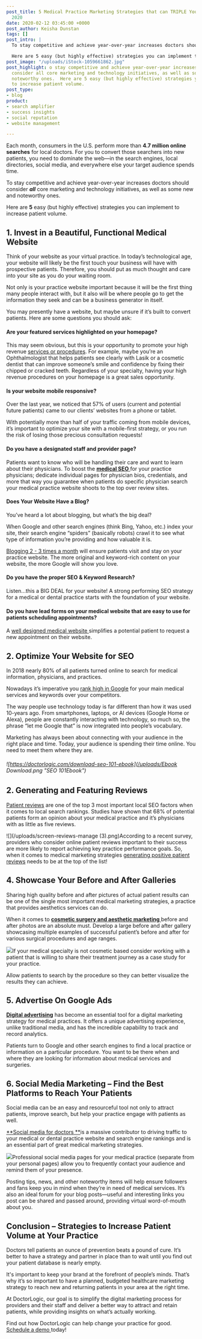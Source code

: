 ```yaml
---
post_title: 5 Medical Practice Marketing Strategies that can TRIPLE Your Leads in
  2020
date: 2020-02-12 03:45:00 +0000
post_author: Keisha Dunstan
tags: []
post_intro: |
  To stay competitive and achieve year-over-year increases doctors should consider all core marketing and technology initiatives, as well as some new and noteworthy ones.

  Here are 5 easy (but highly effective) strategies you can implement to increase patient volume.
post_image: "/uploads/iStock-1059661862.jpg"
post_highlight: o stay competitive and achieve year-over-year increases doctors should
  consider all core marketing and technology initiatives, as well as some new and
  noteworthy ones.  Here are 5 easy (but highly effective) strategies you can implement
  to increase patient volume.
post_type:
- blog
product:
- search amplifier
- success insights
- social reputation
- website management

---
```

Each month, consumers in the U.S. perform more than **4.7 million online searches** for local doctors. For you to convert those searchers into new patients, you need to dominate the web—in the search engines, local directories, social media, and everywhere else your target audience spends time.

To stay competitive and achieve year-over-year increases doctors should consider **_all_** core marketing and technology initiatives, as well as some new and noteworthy ones.

Here are **5** easy (but highly effective) strategies you can implement to increase patient volume.

## **1. Invest in a Beautiful, Functional Medical Website**

Think of your website as your virtual practice. In today’s technological age, your website will likely be the first touch your business will have with prospective patients. Therefore, you should put as much thought and care into your site as you do your waiting room.

Not only is your practice website important because it will be the first thing many people interact with, but it also will be where people go to get the information they seek and can be a business generator in itself.

You may presently have a website, but maybe unsure if it’s built to convert patients. Here are some questions you should ask:

#### **Are your featured services highlighted on your homepage?**

This may seem obvious, but this is your opportunity to promote your high revenue [services or procedures](https://doctorlogic.com/medical-website-content-multiplier "Content Multiplier"). For example, maybe you’re an Ophthalmologist that helps patients see clearly with Lasik or a cosmetic dentist that can improve someone’s smile and confidence by fixing their chipped or cracked teeth. Regardless of your specialty, having your high revenue procedures on your homepage is a great sales opportunity.

#### **Is your website mobile responsive?**

Over the last year, we noticed that 57% of users (current and potential future patients) came to our clients’ websites from a phone or tablet.

With potentially more than half of your traffic coming from mobile devices, it’s important to optimize your site with a mobile-first strategy, or you run the risk of losing those precious consultation requests!

#### **Do you have a designated staff and provider page?**

Patients want to know who will be handling their care and want to learn about their physicians. To boost the [**medical SEO** ](https://doctorlogic.com/medical-seo-search-amplifier "Medical SEO")for your practice physicians; dedicate individual pages for physician bios, credentials, and more that way you guarantee when patients do specific physician search your medical practice website shoots to the top over review sites.

#### **Does Your Website Have a Blog?**

You’ve heard a lot about blogging, but what’s the big deal?

When Google and other search engines (think Bing, Yahoo, etc.) index your site, their search engine “spiders” (basically robots) crawl it to see what type of information you’re providing and how valuable it is.

[Blogging 2 - 3 times a month](https://doctorlogic.com/growth-accelerators/healthcare-content-marketing) will ensure patients visit and stay on your practice website. The more original and keyword-rich content on your website, the more Google will show you love.

#### **Do you have the proper SEO & Keyword Research?**

Listen...this a BIG DEAL for your website! A strong performing SEO strategy for a medical or dental practice starts with the foundation of your website.

#### **Do you have lead forms on your medical website that are easy to use for patients scheduling appointments?**

A [well designed medical website ](https://doctorlogic.com/medical-practice-website-design)simplifies a potential patient to request a new appointment on their website.

## 2. Optimize Your Website for SEO

In 2018 nearly 80% of all patients turned online to search for medical information, physicians, and practices.

Nowadays it’s imperative you [rank high in Google](https://yoast.com/how-to-rank-high-in-google/) for your main medical services and keywords over your competitors.

The way people use technology today is far different than how it was used 10-years ago. From smartphones, laptops, or AI devices (Google Home or Alexa), people are constantly interacting with technology, so much so, the phrase “let me Google that” is now integrated into people’s vocabulary.

Marketing has always been about connecting with your audience in the right place and time. Today, your audience is spending their time online. You need to meet them where they are.

###### ![https://doctorlogic.com/download-seo-101-ebook](/uploads/Ebook Download.png "SEO 101Ebook")

## **2. Generating and Featuring Reviews**

[Patient reviews](https://doctorlogic.com/online-reputation-management-doctors) are one of the top 3 most important local SEO factors when it comes to local search rankings. Studies have shown that 68% of potential patients form an opinion about your medical practice and it’s physicians with as little as five reviews.

![](/uploads/screen-reviews-manage (3).png)According to a recent survey, providers who consider online patient reviews important to their success are more likely to report achieving key practice performance goals. So, when it comes to medical marketing strategies [generating positive patient reviews](https://doctorlogic.com/online-reputation-management-doctors) needs to be at the top of the list!

## **4. Showcase Your Before and After Galleries**

Sharing high quality before and after pictures of actual patient results can be one of the single most important medical marketing strategies, a practice that provides aesthetics services can do.

When it comes to [**cosmetic surgery and aesthetic marketing** ](https://doctorlogic.com/blog/2019-12-30plastic-surgery-marketing-budget.html)before and after photos are an absolute must. Develop a large before and after gallery showcasing multiple examples of successful patient’s before and after for various surgical procedures and age ranges.

![](/uploads/content-multiplier-page.jpg)If your medical specialty is not cosmetic based consider working with a patient that is willing to share their treatment journey as a case study for your practice.

Allow patients to search by the procedure so they can better visualize the results they can achieve.

## 5. Advertise On Google Ads

[**Digital advertising**](https://doctorlogic.com/growth-accelerators/medical-paid-advertising) has become an essential tool for a digital marketing strategy for medical practices. It offers a unique advertising experience, unlike traditional media, and has the incredible capability to track and record analytics.

Patients turn to Google and other search engines to find a local practice or information on a particular procedure. You want to be there when and where they are looking for information about medical services and surgeries.

## 6. Social Media Marketing – Find the Best Platforms to Reach Your Patients

Social media can be an easy and resourceful tool not only to attract patients, improve search, but help your practice engage with patients as well.

[**Social media for doctors **](https://intrepy.com/14-ways-doctors-avoid-social-media-suicide/)is a massive contributor to driving traffic to your medical or dental practice website and search engine rankings and is an essential part of great medical marketing strategies.

![](/uploads/Social-Media-Ideas.png)Professional social media pages for your medical practice (separate from your personal pages) allow you to frequently contact your audience and remind them of your presence.

Posting tips, news, and other noteworthy items will help ensure followers and fans keep you in mind when they’re in need of medical services. It’s also an ideal forum for your blog posts—useful and interesting links you post can be shared and passed around, providing virtual word-of-mouth about you.

## **Conclusion – Strategies to Increase Patient Volume at Your Practice**

Doctors tell patients an ounce of prevention beats a pound of cure. It’s better to have a strategy and partner in place than to wait until you find out your patient database is nearly empty.

It's important to keep your brand at the forefront of people’s minds. That’s why it’s so important to have a planned, budgeted healthcare marketing strategy to reach new and returning patients in your area at the right time.

At DoctorLogic, our goal is to simplify the digital marketing process for providers and their staff and deliver a better way to attract and retain patients, while providing insights on what’s actually working.

Find out how DoctorLogic can help change your practice for good. [Schedule a demo ](https://doctorlogic.com/get-a-demo.html)today!